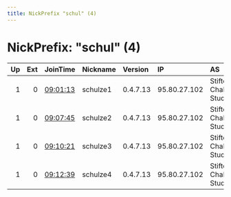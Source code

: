 ```yaml
---
title: NickPrefix "schul" (4)
---
```


# NickPrefix: "schul" (4)

|   Up |   Ext | JoinTime                                                                                              | Nickname   | Version   | IP           | AS                             | CC   |   ORp |   Dirp | OS    | Contact                            |   eFamMembers |
|-----:|------:|:------------------------------------------------------------------------------------------------------|:-----------|:----------|:-------------|:-------------------------------|:-----|------:|-------:|:------|:-----------------------------------|--------------:|
|    1 |     0 | [09:01:13](https://nusenu.github.io/OrNetStats/w/relay/CF742C808981C6B34D17430FF3CB6424172A5A0A.html) | schulze1   | 0.4.7.13  | 95.80.27.102 | Stiftelsen Chalmers Studenthem | se   | 12301 |      0 | Linux | email:tor schulze.studio ciissvers |             4 |
|    1 |     0 | [09:07:45](https://nusenu.github.io/OrNetStats/w/relay/6775E0464AAE23219E8B5753E0908D1AA23AE537.html) | schulze2   | 0.4.7.13  | 95.80.27.102 | Stiftelsen Chalmers Studenthem | se   | 12302 |      0 | Linux | email:tor schulze.studio ciissvers |             4 |
|    1 |     0 | [09:10:21](https://nusenu.github.io/OrNetStats/w/relay/96405F7156F2446016DF3B453BCBACE2A72B6CE5.html) | schulze3   | 0.4.7.13  | 95.80.27.102 | Stiftelsen Chalmers Studenthem | se   | 12303 |      0 | Linux | email:tor schulze.studio ciissvers |             4 |
|    1 |     0 | [09:12:39](https://nusenu.github.io/OrNetStats/w/relay/7D1AFEB3A6E6FE6D7632463F62AEB7A8358F42F8.html) | schulze4   | 0.4.7.13  | 95.80.27.102 | Stiftelsen Chalmers Studenthem | se   | 12304 |      0 | Linux | email:tor schulze.studio ciissvers |             4 |
